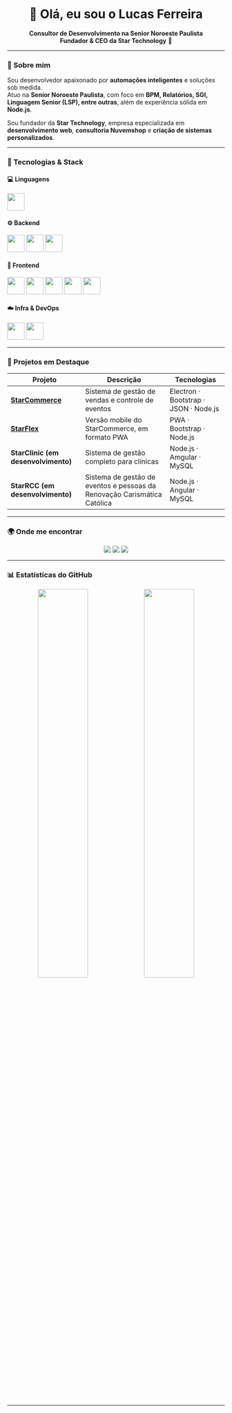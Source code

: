 <h1 align="center">👋 Olá, eu sou o Lucas Ferreira</h1>

<p align="center">
  <b>Consultor de Desenvolvimento na Senior Noroeste Paulista</b><br>
  <b>Fundador & CEO da Star Technology</b> 🚀
</p>

---

### 💼 Sobre mim
Sou desenvolvedor apaixonado por **automações inteligentes** e soluções sob medida.  
Atuo na **Senior Noroeste Paulista**, com foco em **BPM, Relatórios, SGI, Linguagem Senior (LSP), entre outras**, além de experiência sólida em **Node.js**.  

Sou fundador da **Star Technology**, empresa especializada em **desenvolvimento web**, **consultoria Nuvemshop** e **criação de sistemas personalizados**.

---

### 🧠 Tecnologias & Stack

#### 💻 Linguagens
<p align="left">
  <img src="https://cdn.jsdelivr.net/gh/devicons/devicon/icons/python/python-original.svg" width="40" height="40"/>
</p>

#### ⚙️ Backend
<p align="left">
  <img src="https://cdn.jsdelivr.net/gh/devicons/devicon/icons/nodejs/nodejs-original.svg" width="40" height="40"/>
  <img src="https://cdn.jsdelivr.net/gh/devicons/devicon/icons/firebase/firebase-plain.svg" width="40" height="40"/>
  <img src="https://cdn.jsdelivr.net/gh/devicons/devicon/icons/postgresql/postgresql-original.svg" width="40" height="40"/>
</p>

#### 🎨 Frontend
<p align="left">
  <img src="https://cdn.jsdelivr.net/gh/devicons/devicon/icons/javascript/javascript-original.svg" width="40" height="40"/>
  <img src="https://cdn.jsdelivr.net/gh/devicons/devicon/icons/react/react-original.svg" width="40" height="40"/>
  <img src="https://cdn.jsdelivr.net/gh/devicons/devicon/icons/html5/html5-original.svg" width="40" height="40"/>
  <img src="https://cdn.jsdelivr.net/gh/devicons/devicon/icons/css3/css3-original.svg" width="40" height="40"/>
  <img src="https://cdn.jsdelivr.net/gh/devicons/devicon/icons/bootstrap/bootstrap-original.svg" width="40" height="40"/>
</p>

#### ☁️ Infra & DevOps
<p align="left">
  <img src="https://cdn.jsdelivr.net/gh/devicons/devicon/icons/heroku/heroku-original.svg" width="40" height="40"/>
  <img src="https://cdn.jsdelivr.net/gh/devicons/devicon/icons/github/github-original.svg" width="40" height="40"/>
</p>

---

### 🚀 Projetos em Destaque

| Projeto | Descrição | Tecnologias |
|----------|------------|--------------|
| **[StarCommerce](#)** | Sistema de gestão de vendas e controle de eventos | Electron · Bootstrap · JSON · Node.js |
| **[StarFlex](#)** | Versão mobile do StarCommerce, em formato PWA | PWA · Bootstrap · Node.js |
| **StarClinic (em desenvolvimento)** | Sistema de gestão completo para clínicas | Node.js · Amgular · MySQL |
| **StarRCC (em desenvolvimento)** | Sistema de gestão de eventos e pessoas da Renovação Carismática Católica | Node.js · Angular · MySQL |

---

### 🌍 Onde me encontrar
<p align="center">
  <a href="mailto:lucas@startstechnology.com.br"><img src="https://img.shields.io/badge/Email-startssolucaotech@gmail.comr-red?style=for-the-badge&logo=gmail"></a>
  <a href="https://www.linkedin.com/in/lucasmoreiraferreira"><img src="https://img.shields.io/badge/LinkedIn-Lucas%20Moreira%20Ferreira-blue?style=for-the-badge&logo=linkedin"></a>
  <a href="https://starwebti.com/"><img src="https://img.shields.io/badge/Site-startstechnology-black?style=for-the-badge&logo=firefox"></a>
</p>

---

### 📊 Estatísticas do GitHub

<p align="center">
  <img width="48%" src="https://github-readme-stats.vercel.app/api?username=MrLucasMoreira&show_icons=true&theme=tokyonight&hide_border=true" />
  <img width="48%" src="https://github-readme-streak-stats.herokuapp.com/?user=MrLucasMoreira&theme=tokyonight&hide_border=true" />
</p>

---
